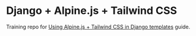 # Django + Alpine.js + Tailwind CSS

Training repo for
[Using Alpine.js + Tailwind CSS in Django templates](https://super16.github.io/notes/alpine-js-and-tailwindcss-in-django-templates)
guide.